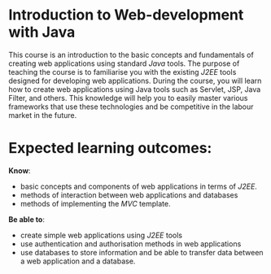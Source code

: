 # Introduction to Web-development with Java 
This course is an introduction to the basic concepts and fundamentals of creating web applications using standard *Java* tools.
The purpose of teaching the course is to familiarise you with the existing *J2EE* tools designed for developing web applications. During the course, you will learn how to create web applications using Java tools such as Servlet, JSP, Java Filter, and others. This knowledge will help you to easily master various frameworks that use these technologies and be competitive in the labour market in the future.

# Expected learning outcomes:
**Know**: 
- basic concepts and components of web applications in terms of *J2EE*. 
- methods of interaction between web applications and databases 
- methods of implementing the *MVC* template.

**Be able to**: 
- create simple web applications using *J2EE* tools
- use authentication and authorisation methods in web applications
- use databases to store information and be able to transfer data between a web application and a database.


